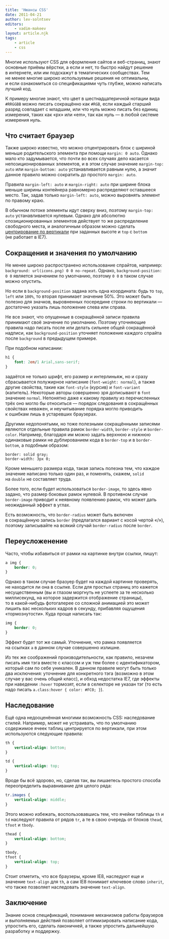 ```yaml
---
title: 'Нюансы CSS'
date: 2011-04-21
author: lev-solntsev
editors:
    - vadim-makeev
layout: article.njk
tags:
    - article
    - css
---
```


Многие используют CSS для оформления сайтов и веб-страниц, знают основные приёмы вёрстки, а если и нет, то быстро найдут решение в интернете, или им подскажут в тематических сообществах. Тем не менее многие широко используемые решения не оптимальны, и если ознакомиться со спецификациями чуть глубже, можно написать лучший код.

К примеру многие знают, что цвет в шестнадцатеричной нотации вида `#RRGGBB` можно писать сокращённо как `#RGB`, если каждый старший разряд совпадает с младшим, или что нуль можно писать без единиц измерения, таких как «px» или «em», так как нуль — в любой системе измерения нуль.

## Что считает браузер

Также широко известно, что можно отцентрировать блок с шириной меньше родительского элемента при помощи `margin: 0 auto`. Однако мало кто задумывается, что почти во всех случаях дело касается непозиционированных элементов, и в этом случае значение `margin-top: auto` или `margin-bottom: auto` устанавливается равным нулю, а значит данное правило можно сократить до простого `margin: auto`.

Правила `margin-left: auto` и `margin-right: auto` при ширине блока меньше ширины контейнера равномерно распределяют оставшееся место. Так, задав только `margin-left: auto`, можно выровнять элемент по правому краю.

В обычном потоке элементы идут сверху вниз, поэтому `margin-top: auto` устанавливается нулевым. Однако для абсолютно спозиционированных элементов действует то же распределение свободного места, и аналогичным образом можно сделать [центрирование по вертикали](http://test.csswg.org/suites/css2.1/20110111/html4/absolute-non-replaced-height-003.htm) при заданных высоте и `top` с `bottom` (не работает в IE7).

## Сокращения и значения по умолчанию

Не менее широко распространено использование спрайтов, например: `background: url(icons.png) 0 0 no-repeat`. Однако, `background-position: 0 0` является значением по умолчанию, поэтому `0 0` в таком случае можно опустить.

Но если в `background-position` задана хоть одна координата: будь то `top`, `left` или `100%`, то вторая принимает значение 50%. Это может быть полезно для значков, выровненных посередине строки по вертикали — достаточно указать лишь положение слева или справа.

Не все знают, что опущенные в сокращённой записи правила принимают своё значение по умолчанию. Поэтому уточняющие правила надо писать после или делать сильнее общей сокращённой надписи, как `background-position` уточняет положение каждого спрайта после `background` в предыдущем примере.

При подобном написании:

```css
h1 {
    font: 2em/1 Arial,sans-serif;
}
```

задаётся не только шрифт, его размер и интерлиньяж, но и сразу сбрасывается полужирное написание (`font-weight: normal`), а также другие свойства, такие как `font-style` (курсив) и `font-variant` (капитель). Некоторые авторы совершенно зря дописывают в `font` значение `normal`. Непонятно даже к какому правилу из перечисленных трёх оно могло бы относиться — порядок следования в сокращённых свойствах неважен, и неучитывание порядка могло приводить к ошибкам лишь в устаревших браузерах.

Другими недопонятыми, но тоже полезными сокращёнными записями являются отдельные правила рамок `border-width`, `border-style` и `border-color`. Например, благодаря им можно задать верхнюю и нижнюю одинаковые рамки не дублированием кода в `border-top` и в `border-bottom`, а подобным образом:

```
border: solid gray;
border-width: 3px 0;
```

Кроме меньшего размера кода, такая запись полезна тем, что каждое значение написано только один раз, и поменять, скажем, `solid` на `double` не составляет труда.

Более того, если будет использоваться `border-image`, то здесь явно задано, что размер боковых рамок нулевой. В противном случае `border-image` приводит к неявному появлению рамок, что может дать неожиданный эффект в углах.

Есть возможность, что `border-radius` может быть включен в сокращённую запись `border` (предлагался вариант с косой чертой «/»), поэтому записывайте на всякий случай `border-radius` после `border`.

## Переусложенение

Часто, чтобы избавиться от рамки на картинке внутри ссылки, пишут:

```css
a img {
    border: 0;
}
```

Однако в таком случае бразуер будет на каждой картинке проверять, не находится ли она в ссылке. Если для простых страниц это кажется несущественным (вы и глазом моргнуть не успеете за те несколько миллисекунд, на которое задержится отображение страницы), то в какой-нибудь фотогалерее со сложной анимацией это может лишить вас нескольких кадров в секунду, прибавляя ощущения «тормознутости». Куда проще написать так:

```css
img {
    border: 0;
}
```

Эффект будет тот же самый. Уточнение, что рамка появляется на ссылках `a` в данном случае совершенно излишне.

Из тех же соображений производительности, как правило, незачем писать имя тэга вместе с классом и уж тем более с идентификатором, который сам по себе уникален. В данном правиле могут быть только два исключения: уточнение для конкретного тэга (возможно в этом случае у вас очень общий класс), и обход недостатка IE7, где эффекты при наведении `:hover` тормозят, если в селекторе не указан тэг (то есть надо писать `a.class:hover { color: #FC0; }`).

## Наследование

Ещё одна недооценённая многими возможность CSS: наследование стилей. Например, может не устраивать, что по умолчанию содержимое ячеек таблиц центрируется по вертикали, при этом используются следующие правила:

```css
th {
    vertical-align: bottom;
}

td {
    vertical-align: top;
}
```

Вроде бы всё здорово, но, сделав так, вы лишаетесь простого способа переопределить выравнивание для целого ряда:

```css
tr.images {
    vertical-align: middle;
}
```

Этого можно избежать, воспользовавшись тем, что ячейки таблицы `th` и `td` наследуют правила от рядов `tr`, а те в свою очередь от блоков `thead`, `tfoot` и `tbody`.

```css
thead {
    vertical-align: bottom;
}

tbody,
tfoot {
    vertical-align: top;
}
```

Стоит отметить, что все браузеры, кроме IE8, наследуют еще и значение `text-align` для `th`, а сам IE8 понимает ключевое слово `inherit`, что также позволяет наследовать значение `text-align`.

## Заключение

Знание основ спецификаций, понимание механизмов работы браузеров и выполняемых действий позволяет оптимизировать написание кода, упростить его, сделать лаконичней, а также упростить дальнейшую разработку и поддержку.
